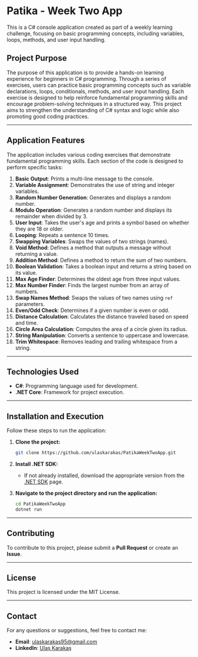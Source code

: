 # Patika - Week Two App

This is a C# console application created as part of a weekly learning challenge, focusing on basic programming concepts, including variables, loops, methods, and user input handling.

## Project Purpose

The purpose of this application is to provide a hands-on learning experience for beginners in C# programming. Through a series of exercises, users can practice basic programming concepts such as variable declarations, loops, conditionals, methods, and user input handling. Each exercise is designed to help reinforce fundamental programming skills and encourage problem-solving techniques in a structured way. This project aims to strengthen the understanding of C# syntax and logic while also promoting good coding practices.

---

## Application Features


The application includes various coding exercises that demonstrate fundamental programming skills. Each section of the code is designed to perform specific tasks:

1. **Basic Output**: Prints a multi-line message to the console.
2. **Variable Assignment**: Demonstrates the use of string and integer variables.
3. **Random Number Generation**: Generates and displays a random number.
4. **Modulo Operation**: Generates a random number and displays its remainder when divided by 3.
5. **User Input**: Takes the user's age and prints a symbol based on whether they are 18 or older.
6. **Looping**: Repeats a sentence 10 times.
7. **Swapping Variables**: Swaps the values of two strings (names).
8. **Void Method**: Defines a method that outputs a message without returning a value.
9. **Addition Method**: Defines a method to return the sum of two numbers.
10. **Boolean Validation**: Takes a boolean input and returns a string based on its value.
11. **Max Age Finder**: Determines the oldest age from three input values.
12. **Max Number Finder**: Finds the largest number from an array of numbers.
13. **Swap Names Method**: Swaps the values of two names using `ref` parameters.
14. **Even/Odd Check**: Determines if a given number is even or odd.
15. **Distance Calculation**: Calculates the distance traveled based on speed and time.
16. **Circle Area Calculation**: Computes the area of a circle given its radius.
17. **String Manipulation**: Converts a sentence to uppercase and lowercase.
18. **Trim Whitespace**: Removes leading and trailing whitespace from a string.

---

## Technologies Used

- **C#**: Programming language used for development.
- **.NET Core**: Framework for project execution.

---

## Installation and Execution

Follow these steps to run the application:

1. **Clone the project:**
   ```bash
   git clone https://github.com/ulaskarakas/PatikaWeekTwoApp.git
   ```
2. **Install .NET SDK:**
   - If not already installed, download the appropriate version from the [.NET SDK](https://dotnet.microsoft.com/download) page.

3. **Navigate to the project directory and run the application:**
   ```bash
   cd PatikaWeekTwoApp
   dotnet run
   ```

---

## Contributing
To contribute to this project, please submit a **Pull Request** or create an **Issue**.

---

## License
This project is licensed under the MIT License.

---

## Contact
For any questions or suggestions, feel free to contact me:
- **Email**: [ulaskarakas95@gmail.com](mailto:ulaskarakas95@gmail.com)
- **LinkedIn**: [Ulaş Karakaş](https://www.linkedin.com/in/ulas-karakas/)

